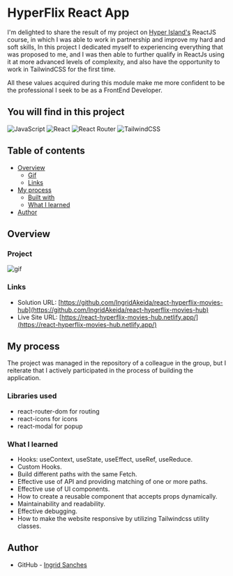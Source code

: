 # HyperFlix React App

I'm delighted to share the result of my project on [Hyper Island's](https://www.instagram.com/hyperislandapplicants/HyperIsland) ReactJS course, in which I was able to work in partnership and improve my hard and soft skills, In this project I dedicated myself to experiencing everything that was proposed to me, and I was then able to further qualify in ReactJs using it at more advanced levels of complexity, and also have the opportunity to work in TailwindCSS for the first time. 

All these values acquired during this module make me more confident to be the professional I seek to be as a FrontEnd Developer.

## You will find in this project

![JavaScript](https://img.shields.io/badge/javascript-%23323330.svg?style=for-the-badge&logo=javascript&logoColor=%23F7DF1E)  ![React](https://img.shields.io/badge/react-%2320232a.svg?style=for-the-badge&logo=react&logoColor=%2361DAFB)  ![React Router](https://img.shields.io/badge/React_Router-CA4245?style=for-the-badge&logo=react-router&logoColor=white)  ![TailwindCSS](https://img.shields.io/badge/tailwindcss-%2338B2AC.svg?style=for-the-badge&logo=tailwind-css&logoColor=white)

## Table of contents

- [Overview](#overview)
  - [Gif](#project)
  - [Links](#links)
- [My process](#my-process)
  - [Built with](#libraries-used)
  - [What I learned](#what-i-learned)
- [Author](#author)

## Overview

### Project
![gif](./src/assets/hyperFlixGif.gif)
<!--
![Screenshot 2024-02-08 at 23 35 16](./src/assets/screenshot.png)

![Screenshot 2024-02-08 at 23 35 16](./src/assets/screenshot2.png)
-->

### Links

- Solution URL: [https://github.com/IngridAkeida/react-hyperflix-movies-hub](https://github.com/IngridAkeida/react-hyperflix-movies-hub)
- Live Site URL: [https://react-hyperflix-movies-hub.netlify.app/](https://react-hyperflix-movies-hub.netlify.app/)

## My process

The project was managed in the repository of a colleague in the group, but I reiterate that I actively participated in the process of building the application.

### Libraries used

- react-router-dom for routing
- react-icons for icons
- react-modal for popup

### What I learned

- Hooks: useContext, useState, useEffect, useRef, useReduce.
- Custom Hooks.
- Build different paths with the same Fetch.
- Effective use of API and providing matching of one or more paths.
- Effective use of UI components.
- How to create a reusable component that accepts props dynamically.
- Maintainability and readability. 
- Effective debugging.
- How to make the website responsive by utilizing Tailwindcss utility classes.

## Author

- GitHub - [Ingrid Sanches](https://github.com/ingridAkeida)
